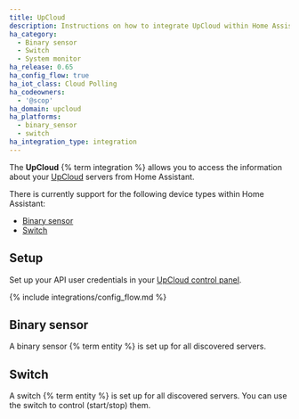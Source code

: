 ```yaml
---
title: UpCloud
description: Instructions on how to integrate UpCloud within Home Assistant.
ha_category:
  - Binary sensor
  - Switch
  - System monitor
ha_release: 0.65
ha_config_flow: true
ha_iot_class: Cloud Polling
ha_codeowners:
  - '@scop'
ha_domain: upcloud
ha_platforms:
  - binary_sensor
  - switch
ha_integration_type: integration
---
```


The **UpCloud** {% term integration %} allows you to access the information about your [UpCloud](https://upcloud.com/) servers from Home Assistant.

There is currently support for the following device types within Home Assistant:

- [Binary sensor](#binary-sensor)
- [Switch](#switch)

## Setup

Set up your API user credentials in your [UpCloud control panel](https://hub.upcloud.com/).

{% include integrations/config_flow.md %}

## Binary sensor

A binary sensor {% term entity %} is set up for all discovered servers.

## Switch

A switch {% term entity %} is set up for all discovered servers. You can use the switch to control (start/stop) them.
